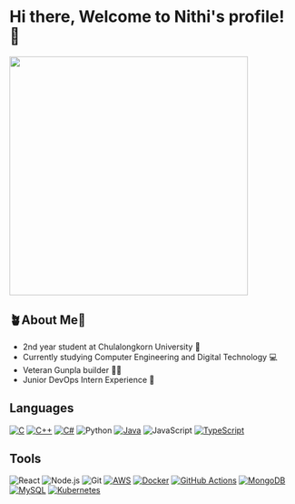 
# Hi there, Welcome to Nithi's profile! 👋

<img src="https://github.com/Anmol-Baranwal/Cool-GIFs-For-GitHub/assets/74038190/7d484dc9-68a9-4ee6-a767-aea59035c12d" width="420">

## 🪴About Me🦉
- 2nd year student at Chulalongkorn University 🥐
- Currently studying Computer Engineering and Digital Technology 💻
- Veteran Gunpla builder 🤖🔧
- Junior DevOps Intern Experience 🐳

## Languages 
[![C](https://img.shields.io/badge/C-00599C?logo=c&logoColor=white)](#)
[![C++](https://img.shields.io/badge/C++-%2300599C.svg?logo=c%2B%2B&logoColor=white)](#)
[![C#](https://custom-icon-badges.demolab.com/badge/C%23-%23239120.svg?logo=cshrp&logoColor=white)](#)
![Python](https://img.shields.io/badge/-Python-3776AB?logo=python&logoColor=white&style=flat)
[![Java](https://img.shields.io/badge/Java-%23ED8B00.svg?logo=openjdk&logoColor=white)](#)
![JavaScript](https://img.shields.io/badge/-JavaScript-F7DF1E?logo=javascript&logoColor=white&style=flat)
[![TypeScript](https://img.shields.io/badge/TypeScript-3178C6?logo=typescript&logoColor=fff)](#)

## Tools
![React](https://img.shields.io/badge/-React-61DAFB?logo=react&logoColor=white&style=flat)
![Node.js](https://img.shields.io/badge/-Node.js-339933?logo=node.js&logoColor=white&style=flat)
![Git](https://img.shields.io/badge/-Git-F05032?logo=git&logoColor=white&style=flat)
[![AWS](https://img.shields.io/badge/AWS-%23FF9900.svg?logo=amazon-web-services&logoColor=white)](#)
[![Docker](https://img.shields.io/badge/Docker-2496ED?logo=docker&logoColor=fff)](#)
[![GitHub Actions](https://img.shields.io/badge/GitHub_Actions-2088FF?logo=github-actions&logoColor=white)](#)
[![MongoDB](https://img.shields.io/badge/MongoDB-%234ea94b.svg?logo=mongodb&logoColor=white)](#)
[![MySQL](https://img.shields.io/badge/MySQL-4479A1?logo=mysql&logoColor=fff)](#)
[![Kubernetes](https://img.shields.io/badge/Kubernetes-326CE5?logo=kubernetes&logoColor=fff)](#)

<!--
**MIRaGE-NP/MIRaGE-NP** is a ✨ _special_ ✨ repository because its `README.md` (this file) appears on your GitHub profile.

Here are some ideas to get you started:

- 🔭 I’m currently working on ...
- 🌱 I’m currently learning ...
- 👯 I’m looking to collaborate on ...
- 🤔 I’m looking for help with ...
- 💬 Ask me about ...
- 📫 How to reach me: ...
- 😄 Pronouns: ...
- ⚡ Fun fact: ...
-->
